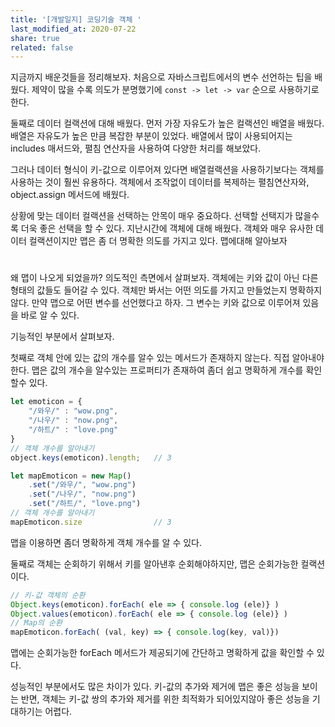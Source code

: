 ```yaml
---
title: '[개발일지] 코딩기술 객체 '
last_modified_at: 2020-07-22
share: true
related: false
---
```


지금까지 배운것들을 정리해보자. 처음으로 자바스크립트에서의 변수 선언하는 팁을 배웠다. 제약이 많을 수록 의도가 분명했기에 `const -> let -> var` 순으로 사용하기로 한다.

둘째로 데이터 컬랙션에 대해 배웠다. 먼저 가장 자유도가 높은 컬랙션인 배열을 배웠다. 배열은 자유도가 높은 만큼 복잡한 부분이 있었다. 배열에서 많이 사용되어지는 includes 매서드와, 펼침 연산자을 사용하여 다양한 처리를 해보았다. 

그러나 데이터 형식이 키-값으로 이루어져 있다면 배열컬랙션을 사용하기보다는 객체를 사용하는 것이 훨씬 유용하다. 객체에서 조작없이 데이터를 복제하는 펼침연산자와, object.assign 메서드에 배웠다. 

상황에 맞는 데이터 컬랙션을 선택하는 안목이 매우 중요하다. 
선택할 선택지가 많을수록 더욱 좋은 선택을 할 수 있다. 지난시간에 객체에 대해 배웠다. 객체와 매우 유사한 데이터 컬랙션이지만 맵은 좀 더 명확한 의도를 가지고 있다. 맵에대해 알아보자 

#

왜 맵이 나오게 되었을까? 
의도적인 측면에서 살펴보자. 객체에는 키와 값이 아닌 다른 형태의 값들도 들어갈 수 있다. 객체만 봐서는 어떤 의도를 가지고 만들었는지 명확하지 않다. 만약 맵으로 어떤 변수를 선언했다고 하자. 그 변수는 키와 값으로 이루어져 있음을 바로 알 수 있다.

기능적인 부분에서 살펴보자.

첫째로 객체 안에 있는 값의 개수를 알수 있는 메서드가 존재하지 않는다. 직접 알아내야한다. 맵은 값의 개수을 알수있는 프로퍼티가 존재하여 좀더 쉽고 명확하게 개수를 확인할수 있다. 

```js
let emoticon = { 
    "/와우/" : "wow.png",
    "/나우/" : "now.png",
    "/하트/" : "love.png"
}
// 객체 개수를 알아내기 
object.keys(emoticon).length;   // 3

let mapEmoticon = new Map()
    .set("/와우/", "wow.png")
    .set("/나우/", "now.png")
    .set("/하트/", "love.png")
// 객체 개수를 알아내기
mapEmoticon.size                // 3
```

맵을 이용하면 좀더 명확하게 객체 개수를 알 수 있다.

둘째로 객체는 순회하기 위해서 키를 알아낸후 순회해야하지만, 맵은 순회가능한 컬랙션이다.

```js
// 키-값 객체의 순환 
Object.keys(emoticon).forEach( ele => { console.log (ele)} )
Object.values(emoticon).forEach( ele => { console.log (ele)} )
// Map의 순환
mapEmoticon.forEach( (val, key) => { console.log(key, val)})
```

맵에는 순회가능한 forEach 메서드가 제공되기에 간단하고 명확하게 값을 확인할 수 있다. 

성능적인 부분에서도 많은 차이가 있다. 키-값의 추가와 제거에 맵은 좋은 성능을 보이는 반면, 객체는 키-값 쌍의 추가와 제거를 위한 최적화가 되어있지않아 좋은 성능을 기대하기는 어렵다. 


